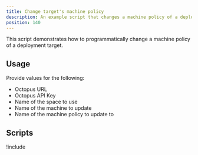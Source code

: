 ```yaml
---
title: Change target's machine policy
description: An example script that changes a machine policy of a deployment target.
position: 140
---
```


This script demonstrates how to programmatically change a machine policy of a deployment target.

## Usage

Provide values for the following:

- Octopus URL
- Octopus API Key
- Name of the space to use
- Name of the machine to update
- Name of the machine policy to update to

## Scripts

!include <change-machine-machinepolicy-scripts>
